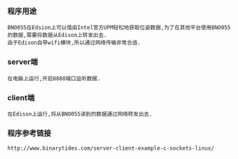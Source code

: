 ### 程序用途
    BNO055在Edsion上可以借由Intel官方UPM轻松地获取位姿数据,为了在其他平台使用BNO055的数据,需要将数据从Edison上转发出去.
    由于Edison自带wifi模块,所以通过网络传输非常合适.
### server端
    在电脑上运行,开启8888端口监听数据.
### client端
    在Edison上运行,将从BNO055读到的数据通过网络转发出去.
### 程序参考链接
    http://www.binarytides.com/server-client-example-c-sockets-linux/
